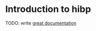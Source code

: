 # Introduction to hibp

TODO: write [great documentation](http://jacobian.org/writing/what-to-write/)
